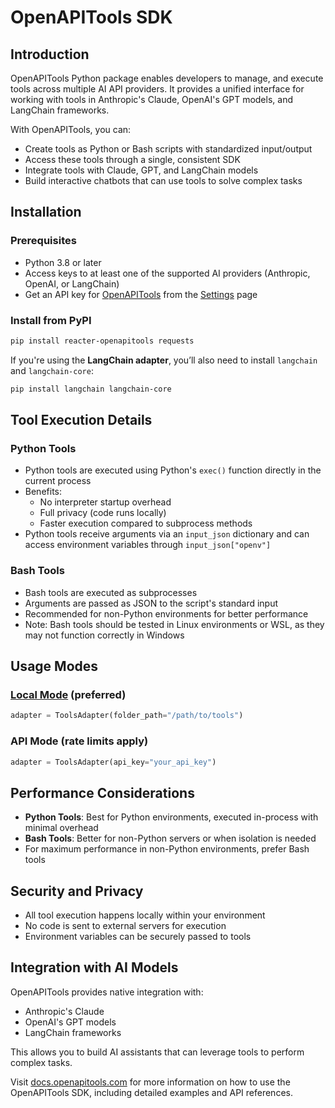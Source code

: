 # OpenAPITools SDK

## Introduction

OpenAPITools Python package enables developers to manage, and execute tools across multiple AI API providers. It provides a unified interface for working with tools in Anthropic's Claude, OpenAI's GPT models, and LangChain frameworks.

With OpenAPITools, you can:

- Create tools as Python or Bash scripts with standardized input/output
- Access these tools through a single, consistent SDK
- Integrate tools with Claude, GPT, and LangChain models
- Build interactive chatbots that can use tools to solve complex tasks

## Installation

### Prerequisites

- Python 3.8 or later
- Access keys to at least one of the supported AI providers (Anthropic, OpenAI, or LangChain)
- Get an API key for [OpenAPITools](https://openapitools.com) from the [Settings](https://openapitools.com/settings) page

### Install from PyPI

```bash
pip install reacter-openapitools requests
```

If you're using the **LangChain adapter**, you’ll also need to install `langchain` and `langchain-core`:

```bash
pip install langchain langchain-core
```


## Tool Execution Details

### Python Tools

- Python tools are executed using Python's `exec()` function directly in the current process
- Benefits:
  - No interpreter startup overhead
  - Full privacy (code runs locally)
  - Faster execution compared to subprocess methods
- Python tools receive arguments via an `input_json` dictionary and can access environment variables through `input_json["openv"]`

### Bash Tools

- Bash tools are executed as subprocesses
- Arguments are passed as JSON to the script's standard input
- Recommended for non-Python environments for better performance
- Note: Bash tools should be tested in Linux environments or WSL, as they may not function correctly in Windows

## Usage Modes

### [Local Mode](/localmode) (preferred)

```python
adapter = ToolsAdapter(folder_path="/path/to/tools")
```

### API Mode (rate limits apply)

```python
adapter = ToolsAdapter(api_key="your_api_key")
```

## Performance Considerations

- **Python Tools**: Best for Python environments, executed in-process with minimal overhead
- **Bash Tools**: Better for non-Python servers or when isolation is needed
- For maximum performance in non-Python environments, prefer Bash tools

## Security and Privacy

- All tool execution happens locally within your environment
- No code is sent to external servers for execution
- Environment variables can be securely passed to tools

## Integration with AI Models

OpenAPITools provides native integration with:

- Anthropic's Claude
- OpenAI's GPT models
- LangChain frameworks

This allows you to build AI assistants that can leverage tools to perform complex tasks.

Visit [docs.openapitools.com](https://docs.openapitools.com) for more information on how to use the OpenAPITools SDK, including detailed examples and API references.